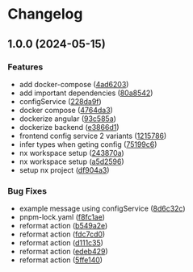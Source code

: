 # Changelog

## 1.0.0 (2024-05-15)


### Features

* add docker-compose ([4ad6203](https://github.com/amosproj/amos2024ss01-xcelerator-demo-app/commit/4ad6203748338f5a781fea808086477f51a82ad5))
* add important dependencies ([80a8542](https://github.com/amosproj/amos2024ss01-xcelerator-demo-app/commit/80a8542146b3949295d9c5d6d839244d54e86125))
* configService ([228da9f](https://github.com/amosproj/amos2024ss01-xcelerator-demo-app/commit/228da9f5cde46b59ec911127042d96494de4a174))
* docker compose ([4764da3](https://github.com/amosproj/amos2024ss01-xcelerator-demo-app/commit/4764da3447e94871a53d77864ef5929822663115))
* dockerize angular ([93c585a](https://github.com/amosproj/amos2024ss01-xcelerator-demo-app/commit/93c585a1f105be9e80f1deb4f77e5d36154fd8da))
* dockerize backend ([e3866d1](https://github.com/amosproj/amos2024ss01-xcelerator-demo-app/commit/e3866d1273e531eefc16670cec9fffaeb53c2b78))
* frontend config service 2 variants ([1215786](https://github.com/amosproj/amos2024ss01-xcelerator-demo-app/commit/1215786d3cfea719dc7b93117a36260be51b6cfe))
* infer types when geting config ([75199c6](https://github.com/amosproj/amos2024ss01-xcelerator-demo-app/commit/75199c6d8e34839a6d2c4acd4fb3171805e75177))
* nx workspace setup ([243870a](https://github.com/amosproj/amos2024ss01-xcelerator-demo-app/commit/243870ac9825cdb9b448d634be29de6295a811ba))
* nx workspace setup ([a5d2596](https://github.com/amosproj/amos2024ss01-xcelerator-demo-app/commit/a5d2596dc398c3be4be2708709434654df1cbefd))
* setup nx project ([df904a3](https://github.com/amosproj/amos2024ss01-xcelerator-demo-app/commit/df904a3af5e1b57c50b71b9ae18983b3d90d1040))


### Bug Fixes

* example message using configService ([8d6c32c](https://github.com/amosproj/amos2024ss01-xcelerator-demo-app/commit/8d6c32c05581780c9eaa4ca313acff6899dd2a9f))
* pnpm-lock.yaml ([f8fc1ae](https://github.com/amosproj/amos2024ss01-xcelerator-demo-app/commit/f8fc1ae08facd658c58b8c28858d5889b465a8e2))
* reformat action ([b549a2e](https://github.com/amosproj/amos2024ss01-xcelerator-demo-app/commit/b549a2e73e8fb8fa69b84f84a6ef937d407659ca))
* reformat action ([fdc7cd0](https://github.com/amosproj/amos2024ss01-xcelerator-demo-app/commit/fdc7cd09b0f07c26d16b03452a36715cf2bcc2f2))
* reformat action ([d111c35](https://github.com/amosproj/amos2024ss01-xcelerator-demo-app/commit/d111c35f9d0c51c3f95fde7fe8183f546167b0f1))
* reformat action ([edeb429](https://github.com/amosproj/amos2024ss01-xcelerator-demo-app/commit/edeb4299324eeb7a9c2f33814e9c6b2b6f1652c5))
* reformat action ([5ffe140](https://github.com/amosproj/amos2024ss01-xcelerator-demo-app/commit/5ffe1406c28c1da008df006ceb30918fd4387cc0))
